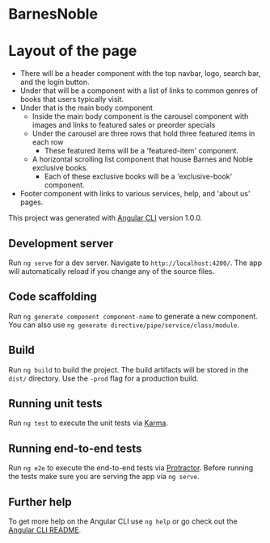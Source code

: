 # BarnesNoble

# Layout of the page
* There will be a header component with the top navbar, logo, search bar, and the login button.
* Under that will be a component with a list of links to common genres of books that users typically visit.
* Under that is the main body component
    * Inside the main body component is the carousel component with images and links to featured sales or preorder specials
    * Under the carousel are three rows that hold three featured items in each row
        * These featured items will be a 'featured-item' component.
    * A horizontal scrolling list component that house Barnes and Noble exclusive books.
        * Each of these exclusive books will be a 'exclusive-book' component.
* Footer component with links to various services, help, and 'about us' pages.

This project was generated with [Angular CLI](https://github.com/angular/angular-cli) version 1.0.0.

## Development server

Run `ng serve` for a dev server. Navigate to `http://localhost:4200/`. The app will automatically reload if you change any of the source files.

## Code scaffolding

Run `ng generate component component-name` to generate a new component. You can also use `ng generate directive/pipe/service/class/module`.

## Build

Run `ng build` to build the project. The build artifacts will be stored in the `dist/` directory. Use the `-prod` flag for a production build.

## Running unit tests

Run `ng test` to execute the unit tests via [Karma](https://karma-runner.github.io).

## Running end-to-end tests

Run `ng e2e` to execute the end-to-end tests via [Protractor](http://www.protractortest.org/).
Before running the tests make sure you are serving the app via `ng serve`.

## Further help

To get more help on the Angular CLI use `ng help` or go check out the [Angular CLI README](https://github.com/angular/angular-cli/blob/master/README.md).
